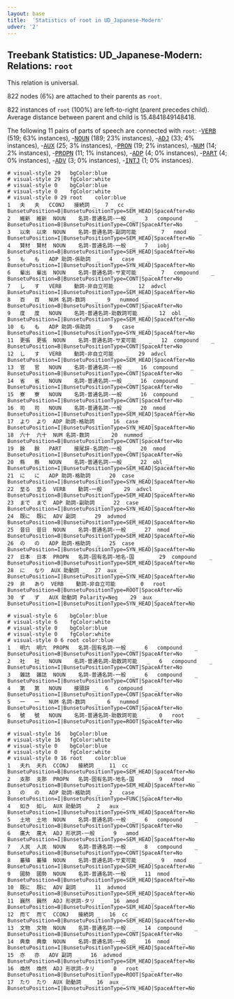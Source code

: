```yaml
---
layout: base
title:  'Statistics of root in UD_Japanese-Modern'
udver: '2'
---
```


## Treebank Statistics: UD_Japanese-Modern: Relations: `root`

This relation is universal.

822 nodes (6%) are attached to their parents as `root`.

822 instances of `root` (100%) are left-to-right (parent precedes child).
Average distance between parent and child is 15.4841849148418.

The following 11 pairs of parts of speech are connected with `root`: -<tt><a href="ja_modern-pos-VERB.html">VERB</a></tt> (519; 63% instances), -<tt><a href="ja_modern-pos-NOUN.html">NOUN</a></tt> (189; 23% instances), -<tt><a href="ja_modern-pos-ADJ.html">ADJ</a></tt> (33; 4% instances), -<tt><a href="ja_modern-pos-AUX.html">AUX</a></tt> (25; 3% instances), -<tt><a href="ja_modern-pos-PRON.html">PRON</a></tt> (19; 2% instances), -<tt><a href="ja_modern-pos-NUM.html">NUM</a></tt> (14; 2% instances), -<tt><a href="ja_modern-pos-PROPN.html">PROPN</a></tt> (11; 1% instances), -<tt><a href="ja_modern-pos-ADP.html">ADP</a></tt> (4; 0% instances), -<tt><a href="ja_modern-pos-PART.html">PART</a></tt> (4; 0% instances), -<tt><a href="ja_modern-pos-ADV.html">ADV</a></tt> (3; 0% instances), -<tt><a href="ja_modern-pos-INTJ.html">INTJ</a></tt> (1; 0% instances).


~~~ conllu
# visual-style 29	bgColor:blue
# visual-style 29	fgColor:white
# visual-style 0	bgColor:blue
# visual-style 0	fgColor:white
# visual-style 0 29 root	color:blue
1	夫	夫	CCONJ	接続詞	_	7	cc	_	BunsetuPosition=B|BunsetuPositionType=SEM_HEAD|SpaceAfter=No
2	維新	維新	NOUN	名詞-普通名詞-一般	_	3	compound	_	BunsetuPosition=B|BunsetuPositionType=CONT|SpaceAfter=No
3	以來	以來	NOUN	名詞-普通名詞-副詞可能	_	7	nmod	_	BunsetuPosition=I|BunsetuPositionType=SEM_HEAD|SpaceAfter=No
4	賢材	賢材	NOUN	名詞-普通名詞-一般	_	7	iobj	_	BunsetuPosition=B|BunsetuPositionType=SEM_HEAD|SpaceAfter=No
5	も	も	ADP	助詞-係助詞	_	4	case	_	BunsetuPosition=I|BunsetuPositionType=SYN_HEAD|SpaceAfter=No
6	輩出	輩出	NOUN	名詞-普通名詞-サ変可能	_	7	compound	_	BunsetuPosition=B|BunsetuPositionType=CONT|SpaceAfter=No
7	し	す	VERB	動詞-非自立可能	_	12	advcl	_	BunsetuPosition=I|BunsetuPositionType=SEM_HEAD|SpaceAfter=No
8	百	百	NUM	名詞-数詞	_	9	nummod	_	BunsetuPosition=B|BunsetuPositionType=CONT|SpaceAfter=No
9	度	度	NOUN	名詞-普通名詞-助数詞可能	_	12	obl	_	BunsetuPosition=I|BunsetuPositionType=SEM_HEAD|SpaceAfter=No
10	も	も	ADP	助詞-係助詞	_	9	case	_	BunsetuPosition=I|BunsetuPositionType=SYN_HEAD|SpaceAfter=No
11	更張	更張	NOUN	名詞-普通名詞-サ変可能	_	12	compound	_	BunsetuPosition=B|BunsetuPositionType=CONT|SpaceAfter=No
12	し	す	VERB	動詞-非自立可能	_	29	advcl	_	BunsetuPosition=I|BunsetuPositionType=SEM_HEAD|SpaceAfter=No
13	官	官	NOUN	名詞-普通名詞-一般	_	16	compound	_	BunsetuPosition=B|BunsetuPositionType=CONT|SpaceAfter=No
14	省	省	NOUN	名詞-普通名詞-一般	_	16	compound	_	BunsetuPosition=I|BunsetuPositionType=CONT|SpaceAfter=No
15	寮	寮	NOUN	名詞-普通名詞-一般	_	16	compound	_	BunsetuPosition=I|BunsetuPositionType=CONT|SpaceAfter=No
16	司	司	NOUN	名詞-普通名詞-一般	_	20	nmod	_	BunsetuPosition=I|BunsetuPositionType=SEM_HEAD|SpaceAfter=No
17	より	より	ADP	助詞-格助詞	_	16	case	_	BunsetuPosition=I|BunsetuPositionType=SYN_HEAD|SpaceAfter=No
18	六十	六十	NUM	名詞-数詞	_	20	nummod	_	BunsetuPosition=B|BunsetuPositionType=CONT|SpaceAfter=No
19	餘	餘	PART	接尾辞-名詞的-一般	_	20	nmod	_	BunsetuPosition=I|BunsetuPositionType=CONT|SpaceAfter=No
20	縣	縣	NOUN	名詞-普通名詞-一般	_	22	obl	_	BunsetuPosition=I|BunsetuPositionType=SEM_HEAD|SpaceAfter=No
21	に	に	ADP	助詞-格助詞	_	20	case	_	BunsetuPosition=I|BunsetuPositionType=SYN_HEAD|SpaceAfter=No
22	至る	至る	VERB	動詞-一般	_	29	advcl	_	BunsetuPosition=B|BunsetuPositionType=SEM_HEAD|SpaceAfter=No
23	まで	まで	ADP	助詞-副助詞	_	22	case	_	BunsetuPosition=I|BunsetuPositionType=SYN_HEAD|SpaceAfter=No
24	既に	既に	ADV	副詞	_	29	advmod	_	BunsetuPosition=B|BunsetuPositionType=SEM_HEAD|SpaceAfter=No
25	昔日	昔日	NOUN	名詞-普通名詞-一般	_	27	nmod	_	BunsetuPosition=B|BunsetuPositionType=SEM_HEAD|SpaceAfter=No
26	の	の	ADP	助詞-格助詞	_	25	case	_	BunsetuPosition=I|BunsetuPositionType=SYN_HEAD|SpaceAfter=No
27	日本	日本	PROPN	名詞-固有名詞-地名-国	_	29	compound	_	BunsetuPosition=B|BunsetuPositionType=SEM_HEAD|SpaceAfter=No
28	に	なり	AUX	助動詞	_	27	aux	_	BunsetuPosition=I|BunsetuPositionType=SYN_HEAD|SpaceAfter=No
29	非	あり	VERB	動詞-非自立可能	_	0	root	_	BunsetuPosition=B|BunsetuPositionType=ROOT|SpaceAfter=No
30	ず	ず	AUX	助動詞	Polarity=Neg	29	aux	_	BunsetuPosition=I|BunsetuPositionType=SYN_HEAD|SpaceAfter=No

~~~


~~~ conllu
# visual-style 6	bgColor:blue
# visual-style 6	fgColor:white
# visual-style 0	bgColor:blue
# visual-style 0	fgColor:white
# visual-style 0 6 root	color:blue
1	明六	明六	PROPN	名詞-固有名詞-一般	_	6	compound	_	BunsetuPosition=B|BunsetuPositionType=CONT|SpaceAfter=No
2	社	社	NOUN	名詞-普通名詞-助数詞可能	_	6	compound	_	BunsetuPosition=I|BunsetuPositionType=CONT|SpaceAfter=No
3	雜誌	雜誌	NOUN	名詞-普通名詞-一般	_	6	compound	_	BunsetuPosition=I|BunsetuPositionType=CONT|SpaceAfter=No
4	第	第	NOUN	接頭辞	_	6	compound	_	BunsetuPosition=I|BunsetuPositionType=CONT|SpaceAfter=No
5	一	一	NUM	名詞-数詞	_	6	nummod	_	BunsetuPosition=I|BunsetuPositionType=CONT|SpaceAfter=No
6	號	號	NOUN	名詞-普通名詞-助数詞可能	_	0	root	_	BunsetuPosition=I|BunsetuPositionType=ROOT|SpaceAfter=No

~~~


~~~ conllu
# visual-style 16	bgColor:blue
# visual-style 16	fgColor:white
# visual-style 0	bgColor:blue
# visual-style 0	fgColor:white
# visual-style 0 16 root	color:blue
1	夫れ	夫れ	CCONJ	接続詞	_	11	cc	_	BunsetuPosition=B|BunsetuPositionType=SEM_HEAD|SpaceAfter=No
2	支那	支那	PROPN	名詞-固有名詞-地名-国	_	9	nmod	_	BunsetuPosition=B|BunsetuPositionType=SEM_HEAD|SpaceAfter=No
3	の	の	ADP	助詞-格助詞	_	2	case	_	BunsetuPosition=I|BunsetuPositionType=FUNC|SpaceAfter=No
4	如き	如し	AUX	助動詞	_	2	aux	_	BunsetuPosition=I|BunsetuPositionType=SYN_HEAD|SpaceAfter=No
5	土地	土地	NOUN	名詞-普通名詞-一般	_	6	compound	_	BunsetuPosition=B|BunsetuPositionType=CONT|SpaceAfter=No
6	廣大	廣大	ADJ	形状詞-一般	_	9	amod	_	BunsetuPosition=I|BunsetuPositionType=SEM_HEAD|SpaceAfter=No
7	人民	人民	NOUN	名詞-普通名詞-一般	_	8	compound	_	BunsetuPosition=B|BunsetuPositionType=CONT|SpaceAfter=No
8	蕃殖	蕃殖	NOUN	名詞-普通名詞-サ変可能	_	9	nmod	_	BunsetuPosition=I|BunsetuPositionType=SEM_HEAD|SpaceAfter=No
9	國勢	國勢	NOUN	名詞-普通名詞-一般	_	11	nmod	_	BunsetuPosition=B|BunsetuPositionType=SEM_HEAD|SpaceAfter=No
10	既に	既に	ADV	副詞	_	11	advmod	_	BunsetuPosition=B|BunsetuPositionType=SEM_HEAD|SpaceAfter=No
11	巍然	巍然	ADJ	形状詞-タリ	_	16	amod	_	BunsetuPosition=B|BunsetuPositionType=SEM_HEAD|SpaceAfter=No
12	而て	而て	CCONJ	接続詞	_	16	cc	_	BunsetuPosition=B|BunsetuPositionType=SEM_HEAD|SpaceAfter=No
13	文物	文物	NOUN	名詞-普通名詞-一般	_	14	compound	_	BunsetuPosition=B|BunsetuPositionType=CONT|SpaceAfter=No
14	典章	典章	NOUN	名詞-普通名詞-一般	_	16	nmod	_	BunsetuPosition=I|BunsetuPositionType=SEM_HEAD|SpaceAfter=No
15	亦	亦	ADV	副詞	_	16	advmod	_	BunsetuPosition=B|BunsetuPositionType=SEM_HEAD|SpaceAfter=No
16	煥然	煥然	ADJ	形状詞-タリ	_	0	root	_	BunsetuPosition=B|BunsetuPositionType=ROOT|SpaceAfter=No
17	たり	たり	AUX	助動詞	_	16	aux	_	BunsetuPosition=I|BunsetuPositionType=SYN_HEAD|SpaceAfter=No

~~~


